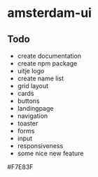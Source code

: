 # amsterdam-ui

## Todo

- create documentation
- create npm package
- uitje logo
- create name list
- grid layout
- cards
- buttons
- landingpage
- navigation
- toaster
- forms
- input
- responsiveness
- some nice new feature

#F7E83F
